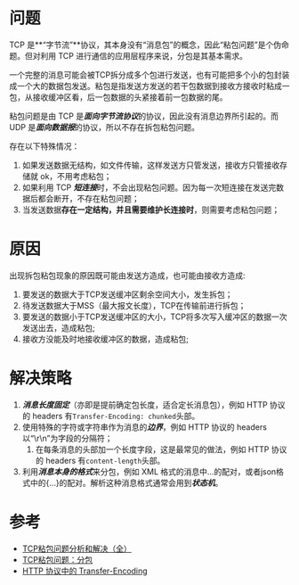 # 问题

TCP 是**“字节流”**协议，其本身没有“消息包”的概念，因此“粘包问题”是个伪命题。但对利用 TCP 进行通信的应用层程序来说，分包是其基本需求。

一个完整的消息可能会被TCP拆分成多个包进行发送，也有可能把多个小的包封装成一个大的数据包发送。粘包是指发送方发送的若干包数据到接收方接收时粘成一包，从接收缓冲区看，后一包数据的头紧接着前一包数据的尾。

粘包问题是由 TCP 是***面向字节流协议***的协议，因此没有消息边界所引起的。而 UDP 是***面向数据报***的协议，所以不存在拆包粘包问题。

存在以下特殊情况：

1. 如果发送数据无结构，如文件传输，这样发送方只管发送，接收方只管接收存储就 ok，不用考虑粘包；
2. 如果利用 TCP ***短连接***时，不会出现粘包问题。因为每一次短连接在发送完数据后都会断开，不存在粘包问题；
3. 当发送数据**存在一定结构，并且需要维护长连接时**，则需要考虑粘包问题；

# 原因

出现拆包粘包现象的原因既可能由发送方造成，也可能由接收方造成:

1. 要发送的数据大于TCP发送缓冲区剩余空间大小，发生拆包；
2. 待发送数据大于MSS（最大报文长度），TCP在传输前进行拆包；
3. 要发送的数据小于TCP发送缓冲区的大小，TCP将多次写入缓冲区的数据一次发送出去，造成粘包;
4. 接收方没能及时地接收缓冲区的数据，造成粘包;

# 解决策略

1. ***消息长度固定***（亦即是提前确定包长度，适合定长消息包），例如 HTTP 协议的 headers 有`Transfer-Encoding: chunked`头部。
2. 使用特殊的字符或字符串作为消息的***边界***，例如 HTTP 协议的 headers 以“\r\n”为字段的分隔符；
   1. 在每条消息的头部加一个长度字段，这是最常见的做法，例如 HTTP 协议的 headers 有`content-length`头部。
3. 利用***消息本身的格式***来分包，例如 XML 格式的消息中…的配对，或者json格式中的{…}的配对。解析这种消息格式通常会用到***状态机***。

# 参考

- [TCP粘包问题分析和解决（全）](https://blog.csdn.net/tiandijun/article/details/41961785)
- [TCP粘包问题：分包](https%3a%2f%2fwiesen.github.io%2fpost%2ftcp%25E6%2596%25AD%25E5%258C%2585%25E7%25B2%2598%25E5%258C%2585%25E9%2597%25AE%25E9%25A2%2598%2f)
- [HTTP 协议中的 Transfer-Encoding](https://imququ.com/post/transfer-encoding-header-in-http.html)
